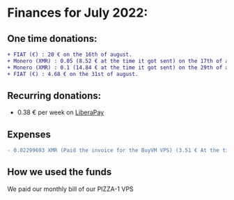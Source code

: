 # Finances for July 2022:

## One time donations:
```diff
+ FIAT (€) : 20 € on the 16th of august.
+ Monero (XMR) : 0.05 (8.52 € at the time it got sent) on the 17th of august.
+ Monero (XMR) : 0.1 (14.84 € at the time it got sent) on the 29th of august.
+ FIAT (€) : 4.68 € on the 31st of august.
```
## Recurring donations:

- 0.38 € per week on [LiberaPay](https://liberapay.com/ProjectSegfault)

## Expenses

```diff
- 0.02299693 XMR (Paid the invoice for the BuyVM VPS) (3.51 € At the time of paying.)
```

## How we used the funds

We paid our monthly bill of our PIZZA-1 VPS

